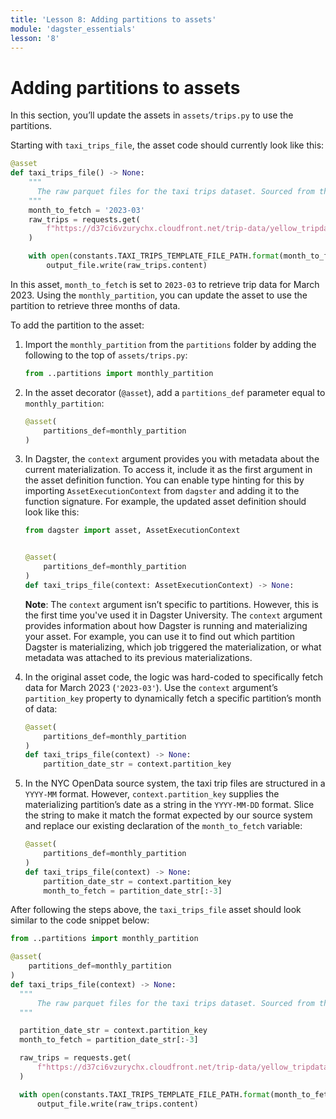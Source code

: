 ```yaml
---
title: 'Lesson 8: Adding partitions to assets'
module: 'dagster_essentials'
lesson: '8'
---
```


# Adding partitions to assets

In this section, you’ll update the assets in `assets/trips.py` to use the partitions.

Starting with `taxi_trips_file`, the asset code should currently look like this:

```python
@asset
def taxi_trips_file() -> None:
    """
      The raw parquet files for the taxi trips dataset. Sourced from the NYC Open Data portal.
    """
    month_to_fetch = '2023-03'
    raw_trips = requests.get(
        f"https://d37ci6vzurychx.cloudfront.net/trip-data/yellow_tripdata_{month_to_fetch}.parquet"
    )

    with open(constants.TAXI_TRIPS_TEMPLATE_FILE_PATH.format(month_to_fetch), "wb") as output_file:
        output_file.write(raw_trips.content)
```

In this asset, `month_to_fetch` is set to `2023-03` to retrieve trip data for March 2023. Using the `monthly_partition`, you can update the asset to use the partition to retrieve three months of data.

To add the partition to the asset:

1. Import the `monthly_partition` from the `partitions` folder by adding the following to the top of `assets/trips.py`:

   ```python
   from ..partitions import monthly_partition
   ```

2. In the asset decorator (`@asset`), add a `partitions_def` parameter equal to `monthly_partition`:

   ```python
   @asset(
       partitions_def=monthly_partition
   )
   ```

3. In Dagster, the `context` argument provides you with metadata about the current materialization. To access it, include it as the first argument in the asset definition function. You can enable type hinting for this by importing `AssetExecutionContext` from `dagster` and adding it to the function signature. For example, the updated asset definition should look like this:

   ```python
   from dagster import asset, AssetExecutionContext


   @asset(
       partitions_def=monthly_partition
   )
   def taxi_trips_file(context: AssetExecutionContext) -> None:
   ```

   **Note**: The `context` argument isn’t specific to partitions. However, this is the first time you've used it in Dagster University. The `context` argument provides information about how Dagster is running and materializing your asset. For example, you can use it to find out which partition Dagster is materializing, which job triggered the materialization, or what metadata was attached to its previous materializations.

4. In the original asset code, the logic was hard-coded to specifically fetch data for March 2023 (`'2023-03'`). Use the `context` argument’s `partition_key` property to dynamically fetch a specific partition’s month of data:

   ```python
   @asset(
       partitions_def=monthly_partition
   )
   def taxi_trips_file(context) -> None:
       partition_date_str = context.partition_key
   ```

5. In the NYC OpenData source system, the taxi trip files are structured in a `YYYY-MM` format. However, `context.partition_key` supplies the materializing partition’s date as a string in the `YYYY-MM-DD` format. Slice the string to make it match the format expected by our source system and replace our existing declaration of the `month_to_fetch` variable:

   ```python
   @asset(
       partitions_def=monthly_partition
   )
   def taxi_trips_file(context) -> None:
       partition_date_str = context.partition_key
       month_to_fetch = partition_date_str[:-3]
   ```

After following the steps above, the `taxi_trips_file` asset should look similar to the code snippet below:

```python
from ..partitions import monthly_partition

@asset(
    partitions_def=monthly_partition
)
def taxi_trips_file(context) -> None:
  """
      The raw parquet files for the taxi trips dataset. Sourced from the NYC Open Data portal.
  """

  partition_date_str = context.partition_key
  month_to_fetch = partition_date_str[:-3]

  raw_trips = requests.get(
      f"https://d37ci6vzurychx.cloudfront.net/trip-data/yellow_tripdata_{month_to_fetch}.parquet"
  )

  with open(constants.TAXI_TRIPS_TEMPLATE_FILE_PATH.format(month_to_fetch), "wb") as output_file:
      output_file.write(raw_trips.content)
```
